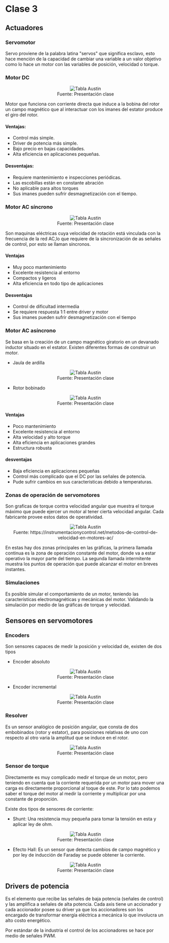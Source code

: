 # Clase 3

## Actuadores

### Servomotor

Servo proviene de la palabra latina "servos" que significa esclavo, esto hace mención de la capacidad de cambiar una variable a un valor objetivo como lo hace un motor con las variables de posición, velocidad o torque.

### Motor DC

<div align="center">
<img src="Imagenes/Motor_DC.png" alt="Tabla Austin"/>
<br>
<figcaption>Fuente: Presentación clase</figcaption>
</div>

Motor que funciona con corriente directa que induce a la bobina del rotor un campo magnético que al interactuar con los imanes del estator produce el giro del rotor.

#### Ventajas:

 - Control más simple.
 - Driver de potencia más simple.
 - Bajo precio en bajas capacidades.
 - Alta eficiencia en aplicaciones pequeñas.

#### Desventajas:

 - Requiere mantenimiento e inspecciones periódicas.
 - Las escobillas están en constante abración
 - No aplicable para altos torques
 - Sus imanes pueden sufrir desmagnetización con el tiempo.
  
### Motor AC síncrono

<div align="center">
<img src="Imagenes/Motor_sincrono.png" alt="Tabla Austin"/>
<br>
<figcaption>Fuente: Presentación clase</figcaption>
</div>

Son maquinas eléctricas cuya velocidad de rotación está vinculada con la frecuencia de la red AC,lo que requiere de la sincronización de as señales de control, por esto se llaman síncronos.

#### Ventajas

 - Muy poco mantenimiento
 - Excelente resistencia al entorno
 - Compactos y ligeros
 - Alta eficiencia en todo tipo de aplicaciones

#### Desventajas
 - Control de dificultad intermedia
 - Se requiere respuesta 1:1 entre driver y motor
 - Sus imanes pueden sufrir desmagnetización con el tiempo

### Motor AC asíncrono

Se basa en la creación de un campo magnético giratorio en un devanado inductor situado en el estator. Existen diferentes formas de construir un motor.

 - Jaula de ardilla
<div align="center">
<img src="Imagenes/Motor_jaula_ardilla.png" alt="Tabla Austin"/>
<br>
<figcaption>Fuente: Presentación clase</figcaption>
</div>

 - Rotor bobinado

<div align="center">
<img src="Imagenes/Motor_rotor_bobinado.png" alt="Tabla Austin"/>
<br>
<figcaption>Fuente: Presentación clase</figcaption>
</div>

#### Ventajas

 - Poco mantenimiento
 - Excelente resistencia al entorno
 - Alta velocidad y alto torque
 - Alta eficiencia en aplicaciones grandes
 - Estructura robusta

#### desventajas

 - Baja eficiencia en aplicaciones pequeñas
 - Control más complicado que el DC por las señales de potencia.
 - Pude sufrir cambios en sus características debido a temperaturas.

### Zonas de operación de servomotores

Son graficas de torque contra velocidad angular que muestra el torque máximo que puede ejercer un motor al tener cierta velocidad angular. Cada fabricante provee estos datos de operatividad.

<div align="center">
<img src="Imagenes/Grafica_Torque_velocidad.png" alt="Tabla Austin"/>
<br>
<figcaption>Fuente: https://instrumentacionycontrol.net/metodos-de-control-de-velocidad-en-motores-ac/</figcaption>
</div>

En estas hay dos zonas principales en las gráficas, la primera llamada continua es la zona de operación constante del motor, donde va a estar operativo la mayor parte del tiempo. La segunda llamada intermitente muestra los puntos de operación que puede alcanzar el motor en breves instantes.

### Simulaciones

Es posible simular el comportamiento de un motor, teniendo las características electromagnéticas y mecánicas del motor. Validando la simulación por medio de las gráficas de torque y velocidad.

## Sensores en servomotores

### Encoders

Son sensores capaces de medir la posición y velocidad de, existen de dos tipos

 - Encoder absoluto

<div align="center">
<img src="Imagenes/Encoder_Absoluto.png" alt="Tabla Austin"/>
<br>
<figcaption>Fuente: Presentación clase</figcaption>
</div>

 - Encoder incremental

<div align="center">
<img src="Imagenes/Encoder_Incremental.png" alt="Tabla Austin"/>
<br>
<figcaption>Fuente: Presentación clase</figcaption>
</div>

### Resolver

Es un sensor analógico de posición angular, que consta de dos embobinados (rotor y estator), para posiciones relativas de uno con respecto al otro varia la amplitud que se induce en el rotor.

<div align="center">
<img src="Imagenes/Resolver.png" alt="Tabla Austin"/>
<br>
<figcaption>Fuente: Presentación clase</figcaption>
</div>

### Sensor de torque

Directamente es muy complicado medir el torque de un motor, pero teniendo en cuenta que la corriente requerida por un motor para mover una carga es directamente proporcional al toque de este. Por lo tato podemos saber el torque del motor al medir la corriente y multiplicar por una constante de proporción.

Existe dos tipos de sensores de corriente:

 - Shunt: Una resistencia muy pequeña para tomar la tensión en esta y aplicar ley de ohm.

<div align="center">
<img src="Imagenes/Shunt.png" alt="Tabla Austin"/>
<br>
<figcaption>Fuente: Presentación clase</figcaption>
</div>

 - Efecto Hall: Es un sensor que detecta cambios de campo magnético y por ley de inducción de Faraday se puede obtener la corriente.

<div align="center">
<img src="Imagenes/Hall.png" alt="Tabla Austin"/>
<br>
<figcaption>Fuente: Presentación clase</figcaption>
</div>

## Drivers de potencia

Es el elemento que recibe las señales de baja potencia (señales de control) y las amplifica a señales de alta potencia. Cada axis tiene un accionador y cada accionador posee su driver ya que los accionadores son los encargado de transformar energía eléctrica a mecánica lo que involucra un alto costo energético.

Por estándar de la industria el control de los accionadores se hace por medio de señales PWM.